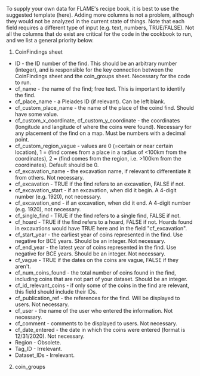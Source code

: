 To supply your own data for FLAME's recipe book, it is best to use the suggested template (here). Adding more columns is not a problem, although they would not be analyzed in the current state of things. Note that each field requires a different type of input (e.g. text, numbers, TRUE/FALSE). Not all the columns that do exist are critical for the code in the cookbook to run, and we list a general priority below. 

1. CoinFindings sheet
* ID - the ID number of the find. This should be an arbitrary number (integer), and is responsible for the key connection between the CoinFindings sheet and the coin_groups sheet. Necessary for the code to run. 
* cf_name - the name of the find; free text. This is important to identify the find. 
* cf_place_name - a Pleiades ID (if relevant). Can be left blank.
* cf_custom_place_name - the name of the place of the coind find. Should have some value. 
* cf_custom_x_coordinate, cf_custom_y_coordinate - the coordinates (longitude and langitude of where the coins were found). Necessary for any placement of the find on a map. Must be numbers with a decimal point.  
* cf_custom_region_vague - values are 0 (=certain or near certain location), 1 = (find comes from a place in a radius of <100km from the coordinates), 2 = (find comes from the region, i.e. >100km from the coordinates). Default should be 0. 
* cf_excavation_name - the excavation name, if relevant to differentiate it from others. Not necessary. 
* cf_excavation - TRUE if the find refers to an excavation, FALSE if not.
* cf_excavation_start - if an excavation, when did it begin. A 4-digit number (e.g. 1920), not necessary.
* cf_excavation_end - if an excavation, when did it end. A 4-digit number (e.g. 1920), not necessary.
* cf_single_find - TRUE if the find refers to a single find, FALSE if not.
* cf_hoard - TRUE if the find refers to a hoard, FALSE if not. Hoards found in excavations would have TRUE here and in the field "cf_excavation". 
* cf_start_year - the earliest year of coins represented in the find. Use negative for BCE years. Should be an integer. Not necessary. 
* cf_end_year - the latest year of coins represented in the find.  Use negative for BCE years. Should be an integer. Not necessary. 
* cf_vague - TRUE if the dates on the coins are vague, FALSE if they aren't. 
* cf_num_coins_found - the total number of coins found in the find, including coins that are not part of your dataset. Should be an integer. 
* cf_id_relevant_coins - if only some of the coins in the find are relevant, this field should include their IDs. 
* cf_publication_ref - the references for the find. Will be displayed to users. Not necessary.
* cf_user - the name of the user who entered the information. Not necessary. 
* cf_comment - comments to be displayed to users. Not necessary. 
* cf_date_entered - the date in which the coins were entered (format is 12/31/2020). Not necessary. 
* Region - Obsolete. 
* Tag_ID - Irrelevant. 
* Dataset_IDs - Irrelevant.

2. coin_groups


